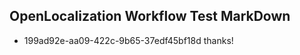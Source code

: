 ## OpenLocalization Workflow Test MarkDown
* 199ad92e-aa09-422c-9b65-37edf45bf18d 
thanks!<!--HONumber=Mar16_HO1-->
